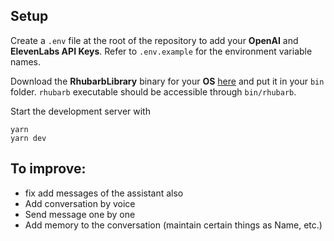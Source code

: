
## Setup
Create a `.env` file at the root of the repository to add your **OpenAI** and **ElevenLabs API Keys**. Refer to `.env.example` for the environment variable names.

Download the **RhubarbLibrary** binary for your **OS** [here](https://github.com/DanielSWolf/rhubarb-lip-sync/releases) and put it in your `bin` folder. `rhubarb` executable should be accessible through `bin/rhubarb`.

Start the development server with
```
yarn
yarn dev
```


## To improve:
- fix add messages of the assistant also
- Add conversation by voice
- Send message one by one
- Add memory to the conversation (maintain certain things as Name, etc.)

